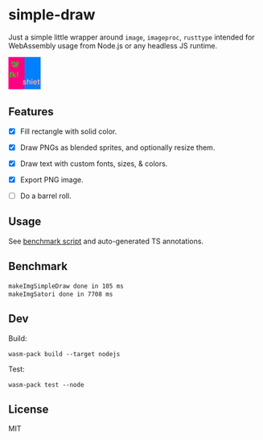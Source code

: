 # simple-draw

Just a simple little wrapper around `image`, `imageproc`, `rusttype` intended for WebAssembly usage from Node.js or any headless JS runtime.

![test image](/simple-draw/tests/test-1.png?raw=true)


## Features

- [x] Fill rectangle with solid color.
- [x] Draw PNGs as blended sprites, and optionally resize them.
- [x] Draw text with custom fonts, sizes, & colors.
- [x] Export PNG image.
- [ ] Do a barrel roll.


## Usage

See [benchmark script](/simple-draw/benchmark/index.mjs) and auto-generated TS annotations.


## Benchmark

```
makeImgSimpleDraw done in 105 ms
makeImgSatori done in 7708 ms
```


## Dev

Build:

```
wasm-pack build --target nodejs
```

Test:

```
wasm-pack test --node
```


## License

MIT
